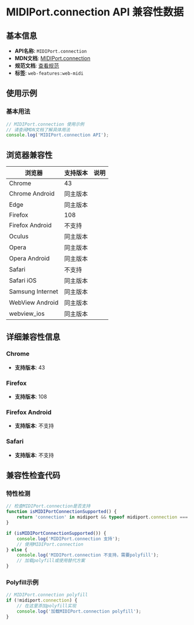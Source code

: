 # MIDIPort.connection API 兼容性数据

## 基本信息

- **API名称**: `MIDIPort.connection`
- **MDN文档**: [MIDIPort.connection](https://developer.mozilla.org/docs/Web/API/MIDIPort/connection)
- **规范文档**: [查看规范](https://webaudio.github.io/web-midi-api/#dom-midiport-connection)
- **标签**: `web-features:web-midi`

## 使用示例

### 基本用法

```javascript
// MIDIPort.connection 使用示例
// 请查阅MDN文档了解具体用法
console.log('MIDIPort.connection API');
```

## 浏览器兼容性

| 浏览器 | 支持版本 | 说明 |
|--------|----------|------|
| Chrome | 43 |  |
| Chrome Android | 同主版本 |  |
| Edge | 同主版本 |  |
| Firefox | 108 |  |
| Firefox Android | 不支持 |  |
| Oculus | 同主版本 |  |
| Opera | 同主版本 |  |
| Opera Android | 同主版本 |  |
| Safari | 不支持 |  |
| Safari iOS | 同主版本 |  |
| Samsung Internet | 同主版本 |  |
| WebView Android | 同主版本 |  |
| webview_ios | 同主版本 |  |

## 详细兼容性信息

### Chrome

- **支持版本**: 43

### Firefox

- **支持版本**: 108

### Firefox Android

- **支持版本**: 不支持

### Safari

- **支持版本**: 不支持

## 兼容性检查代码

### 特性检测

```javascript
// 检查MIDIPort.connection是否支持
function isMIDIPortConnectionSupported() {
    return 'connection' in midiport && typeof midiport.connection === 'function';
}

if (isMIDIPortConnectionSupported()) {
    console.log('MIDIPort.connection 支持');
    // 使用MIDIPort.connection
} else {
    console.log('MIDIPort.connection 不支持，需要polyfill');
    // 加载polyfill或使用替代方案
}
```

### Polyfill示例

```javascript
// MIDIPort.connection polyfill
if (!midiport.connection) {
    // 在这里添加polyfill实现
    console.log('加载MIDIPort.connection polyfill');
}
```

